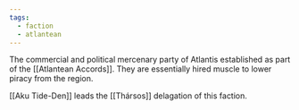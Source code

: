 ```yaml
---
tags:
  - faction
  - atlantean
---
```


The commercial and political mercenary party of Atlantis established as part of the [[Atlantean Accords]]. They are essentially hired muscle to lower piracy from the region.

[[Aku Tide-Den]] leads the [[Thársos]] delagation of this faction.
